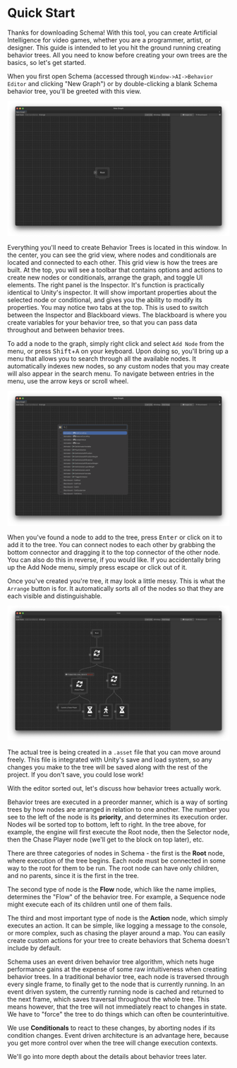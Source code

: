 # Quick Start

Thanks for downloading Schema! With this tool, you can create Artificial Intelligence for video games, whether you are a programmer, artist, or designer. This guide is intended to let you hit the ground running creating behavior trees. All you need to know before creating your own trees are the basics, so let's get started.

When you first open Schema (accessed through `Window->AI->Behavior Editor` and clicking "New Graph") or by double-clicking a blank Schema behavior tree, you'll be greeted with this view.

![](./res/001.png)

Everything you'll need to create Behavior Trees is located in this window. In the center, you can see the grid view, where nodes and conditionals are located and connected to each other. This grid view is how the trees are built. At the top, you will see a toolbar that contains options and actions to create new nodes or conditionals, arrange the graph, and toggle UI elements. The right panel is the Inspector. It's function is practically identical to Unity's inspector. It will show important properties about the selected node or conditional, and gives you the ability to modify its properties. You may notice two tabs at the top. This is used to switch between the Inspector and Blackboard views. The blackboard is where you create variables for your behavior tree, so that you can pass data throughout and between behavior trees.

To add a node to the graph, simply right click and select `Add Node` from the menu, or press <kbd>Shift</kbd>+<kbd>A</kbd> on your keyboard. Upon doing so, you'll bring up a menu that allows you to search through all the available nodes. It automatically indexes new nodes, so any custom nodes that you may create will also appear in the search menu. To navigate between entries in the menu, use the arrow keys or scroll wheel.

![](./res/002.png)

When you've found a node to add to the tree, press <kbd>Enter</kbd> or click on it to add it to the tree. You can connect nodes to each other by grabbing the bottom connector and dragging it to the top connector of the other node. You can also do this in reverse, if you would like. If you accidentally bring up the Add Node menu, simply press escape or click out of it.

Once you've created you're tree, it may look a little messy. This is what the `Arrange` button is for. It automatically sorts all of the nodes so that they are each visible and distinguishable.

![](./res/003.png)

The actual tree is being created in a `.asset` file that you can move around freely. This file is integrated with Unity's save and load system, so any changes you make to the tree will be saved along with the rest of the project. If you don't save, you could lose work!

With the editor sorted out, let's discuss how behavior trees actually work.

Behavior trees are executed in a preorder manner, which is a way of sorting trees by how nodes are arranged in relation to one another. The number you see to the left of the node is its **priority**, and determines its execution order. Nodes wil be sorted top to bottom, left to right. In the tree above, for example, the engine will first execute the Root node, then the Selector node, then the Chase Player node (we'll get to the block on top later), etc.

There are three categories of nodes in Schema - the first is the **Root** node, where execution of the tree begins. Each node must be connected in some way to the root for them to be run. The root node can have only children, and no parents, since it is the first in the tree.

The second type of node is the **Flow** node, which like the name implies, determines the "Flow" of the behavior tree. For example, a Sequence node might execute each of its children until one of them fails.

The third and most important type of node is the **Action** node, which simply executes an action. It can be simple, like logging a message to the console, or more complex, such as chasing the player around a map. You can easily create custom actions for your tree to create behaviors that Schema doesn't include by default.

Schema uses an event driven behavior tree algorithm, which nets huge performance gains at the expense of some raw intuitiveness when creating behavior trees. In a traditional behavior tree, each node is traversed through every single frame, to finally get to the node that is currently running. In an event driven system, the currently running node is cached and returned to the next frame, which saves traversal throughout the whole tree. This means however, that the tree will not immediately react to changes in state. We have to "force" the tree to do things which can often be counterintuitive.

We use **Conditionals** to react to these changes, by aborting nodes if its condition changes. Event driven architecture is an advantage here, because you get more control over when the tree will change execution contexts.

We'll go into more depth about the details about behavior trees later.
